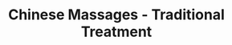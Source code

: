 ---
title: "Chinese Massages - Traditional Treatment"
url: /kettering/chinese-massages-traditional-treatment/
shop: massage
---